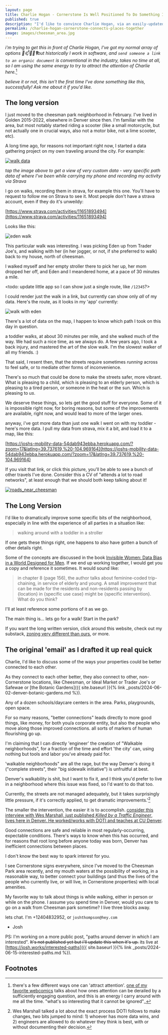 ```yaml
---
layout: page
title: Charlie Hogan - Cornerstone Is Well Positioned To Do Something Innovative Regarding Mobility Infrastructure
published: true
description: "I'd like to convince Charlie Hogan, via an easily-updatedable-document, easily sharable and linkable to internal spots, that Cornerstone could/should benefit enormously from doing some fixing of easy-to-fix, overlooked issues"
permalink: /charlie-hogan-cornerstone-connects-places-together
image: images/cheesman_area.jpg
---
```


_i'm trying to get this in front of Charlie Hogan, I've got my normal array of options 📧📫🚶‍♀️🎙️but historically I work in software, and `send someone a link to an organic document` is conventional in the industry, takes no time at all, so I am using the same energy to try to attract the attention of Charlie here._[^capture-interest]

[^capture-interest]: there's a few different ways one can 'attract attention'. [one of my favorite webcomics](https://xkcd.com/356/) talks about how ones attention can be derailed by a sufficiently engaging question, and this is an energy I carry around with me all the time. "what's so interesting that it cannot be ignored"_

_believe it or not, this isn't the first time I've done something like this, successfully! Ask me about it if you'd like._

## The long version 

I just moved to the cheesman park neighborhood in February. I've lived in Golden 2015-2022, elsewhere in Denver since then. I'm familiar with the area, but most notably started riding a scooter (like a small motorcycle, but not actually one in crucial ways, also not a motor bike, not a lime scooter, etc).

A long time ago, for reasons not important right now, I started a data gathering project on my own traveling around the city. For example:

[![walk data](images/walking_data_cheesman.jpg)](https://joshs-mobility-data-54dab943ebba.herokuapp.com/?zoom=18&latlng=39.736296,%20-104.96843)

_tap the image above to get a view of very custom data - very specific path data of where I've been while carrying my phone and recording my activity via Strava_

I go on walks, recording them in strava, for example this one. You'll have to request to follow me on Strava to see it. Most people don't have a strava account, even if they do it's unweildy:

[https://www.strava.com/activities/11651893494](https://www.strava.com/activities/11651893494)

Looks like this:

![eden walk](images/eden_trip.jpg)

This particular walk was interesting. I was picking Eden up from Trader Joe's, and walking with her (in her jogger, or not, if she preferred to walk) back to my house, north of cheesman.

I walked myself and her empty stroller there to pick her up, her mom dropped her off, and Eden and I meandered home, at a pace of 30 minutes a mile. 

<todo: update little app so I can show just a single route, like `/12345`?>

I could render just the walk in a link, but currently can show only _all_ of my data. Here's the route, as it looks in my 'app' currently:

![walk with eden](images/return_with_eden.jpg)

There's a lot of data on the map, I happen to know which path I took on this day in question.

a toddler walks, at about 30 minutes per mile, and she walked much of the way. We had such a nice time, as we always do. A few years ago, I took a back injury, and mastered the art of the slow walk. I'm the slowest walker of all my friends. :)

That said, I resent then, that the streets require sometimes _running_ across to feel safe, or to mediate other forms of inconvenience. 

There's so much that could be done to make the streets safer, more vibrant. What is pleasing to a child, which is pleasing to an elderly person, which is pleasing to a tired person, or someone in the heat or the sun. Which is pleasing to _us_. 

We deserve these things, so lets get the good stuff for everyone. Some of it is impossible right now, for boring reasons, but some of the improvements are available, right now, and would lead to more of the larger ones.


anyway, i've got more data than just one walk I went on with my toddler - here's more data. I pull my data from strava,  mix it a bit, and load it to a map, like this:

[https://joshs-mobility-data-54dab943ebba.herokuapp.com/?zoom=17&latlng=39.737619,%20-104.969164](https://joshs-mobility-data-54dab943ebba.herokuapp.com/?zoom=17&latlng=39.737619,%20-104.969164)

If you visit that link, or click this picture, you'll  be able to see a bunch of other travels I've done. Consider this a CV of "attends a lot to road networks", at least enough that we should both keep talking about it!

[![roads_near_cheesman](images/cheesman_area.jpg)](https://joshs-mobility-data-54dab943ebba.herokuapp.com/?zoom=17&latlng=39.737619,%20-104.969164)

## The Long Version

I'd like to dramatically improve some specific bits of the neighborhood, especially in line with the experience of all parties in a situation like:

> walking around with a toddler in a stroller

If one gets these things right, one happens to also have gotten a bunch of other details right. 

Some of the concepts are discussed in the book [Invisible Women: Data Bias in a World Designed for Men](https://www.goodreads.com/book/show/41104077-invisible-women). If we end up working together, I would get you a copy and reference it sometimes. It would sound like:

> in chapter 8 (page 156), the author talks about feminine-coded trip-chaining, in service of elderly and young. A small improvement that can be made for the residents and non-residents passing by {location} in {specific use case} might be {specific intervention}. What do you think?

I'll at least reference some portions of it as we go.

The main thing is... lets go for a walk! Start in the park?

If you want the long written version, click around this website, check out my substack, [zoning very different than ours](https://zoningverydifferentthanours.substack.com/), or more. 

## The original 'email' as I drafted it up real quick

Charlie, I'd like to discuss some of the ways your properties could be better connected to each other.

As they connect to each other better, they also connect to other, non-Cornerstone locations, like Cheesman, or Ideal Market or Trader Joe's or Safewae or [the Botanic Gardens]({{ site.baseurl }}{% link _posts/2024-06-02-denver-botanic-gardens.md %}). 

Any of a dozen schools/daycare centers in the area. Parks, playgrounds, open space. 

For so many reasons, "better connections" leads directly to more good things, like money, for both you/a corporate entity, but also the people who move along those improved connections. all sorts of markers of human flourishing go up. 

I'm claiming that I can directly 'engineer' the creation of "Walkable neighborhoods", for a fraction of the time and effort 'the city' can, using nothing but tools and labor you've already paid for.

'walkable neighborhoods" are all the rage, but the way Denver's doing it ("complete streets", their "big sidewalk initiative") is unfruitful at best.

Denver's walkability is shit, but I want to fix it, and I think you'd prefer to live in a neighborhood where this issue was fixed, so I'd want to do that too.

Currently, the streets are not managed adequately, but it takes surprisingly little pressure, if it's correctly applied, to get dramatic improvements.'[^pressure]

[^pressure]: Wes Marshall talked a lot about the exact process DOTI follows to make changes, two bits jumped to mind: 1) whoever has more data wins, and 2) engineers are allowed to do whatever they think is best, with or without documenting their decision. 

 
The smaller the intervention, the easier it is to accomplish. [consider this interview with Wes Marshall, just published _Killed by a Traffic Engineer_, lives here in Denver. He worked/works with DOTI and teaches at CU Denver](https://www.youtube.com/live/26LuHqFQ0bY).

Good connections are safe and reliable in most regularly-occurring, expectable conditions. There's ways to know when this has occurred, and for reasons that root long before anyone today was born, Denver has inefficient connections between places.

I don't know the best way to spark interest for you.

I see Cornerstone signs everywhere, since I've moved to the Cheesman Park area recently, and my mouth waters at the possibility of working, in a reasonable way, to better connect your buildings (and thus the lives of the people who currently live, or will live, in Cornerstone properties) with local amenities.

My favorite way to talk about things is while walking, either in person or while on the phone. I assume you spend time in Denver, would you care to go on a walk from Cheesman park sometime? I live three blocks away.

lets chat. I'm +12404832952, or `joshthompson@hey.com`

- Josh

PS: I'm working on a more public post, "paths around denver in which I am interested". <strike>It's not published yet but i'll update this when it's up.</strike> its live at [https://josh.works/interested-paths]({{ site.baseurl  }}{% link _posts/2024-06-15-interested-paths.md %}).

## Footnotes